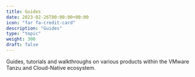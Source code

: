 ```yaml
---
title: Guides
date: 2023-02-26T00:00:00+00:00
icon: "far fa-credit-card"
description: "Guides"
type: "topic"
weight: 300
draft: false
---
```


Guides, tutorials and walkthroughs on various products within the VMware Tanzu and Cloud-Native ecosystem.
